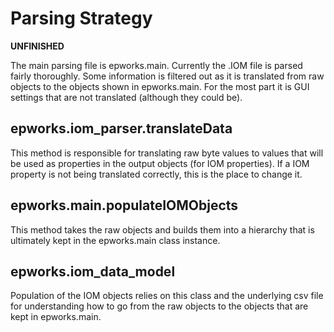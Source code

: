 # Parsing Strategy #

**UNFINISHED**

The main parsing file is epworks.main. Currently the .IOM file is parsed fairly thoroughly. Some information is filtered out as it is translated from raw objects to the objects shown in epworks.main. For the most part it is GUI settings that are not translated (although they could be).

## epworks.iom_parser.translateData ##

This method is responsible for translating raw byte values to values that will be used as properties in the output objects (for IOM properties). If a IOM property is not being translated correctly, this is the place to change it.

## epworks.main.populateIOMObjects ##

This method takes the raw objects and builds them into a hierarchy that is ultimately kept in the epworks.main class instance.

## epworks.iom_data_model ##

Population of the IOM objects relies on this class and the underlying csv file for understanding how to go from the raw objects to the objects that are kept in epworks.main.